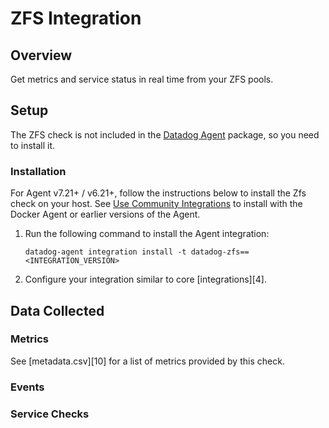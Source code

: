 # ZFS Integration

## Overview

Get metrics and service status in real time from your ZFS pools.

## Setup

The ZFS check is not included in the [Datadog Agent][1] package, so you need to install it.

### Installation

For Agent v7.21+ / v6.21+, follow the instructions below to install the Zfs check on your host. See [Use Community Integrations][3] to install with the Docker Agent or earlier versions of the Agent.

1. Run the following command to install the Agent integration:

   ```shell
   datadog-agent integration install -t datadog-zfs==<INTEGRATION_VERSION>
   ```

2. Configure your integration similar to core [integrations][4].

## Data Collected

### Metrics

See [metadata.csv][10] for a list of metrics provided by this check.

### Events

### Service Checks

[1]: https://app.datadoghq.com/account/settings/agent/latest
[2]: https://github.com/DataDog/integrations-extras/blob/master/zfs/metadata.csv
[3]: https://docs.datadoghq.com/agent/guide/use-community-integrations/
